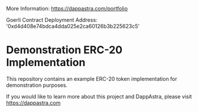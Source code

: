 More Information: https://dappastra.com/portfolio

Goerli Contract Deployment Address: '0xd4d408e74bdca4dda025e2ca60126b3b225623c5'



# Demonstration ERC-20  Implementation

This repository contains an example ERC-20 token implementation for demonstration purposes.

If you would like to learn more about this project and DappAstra, please visit https://dappastra.com